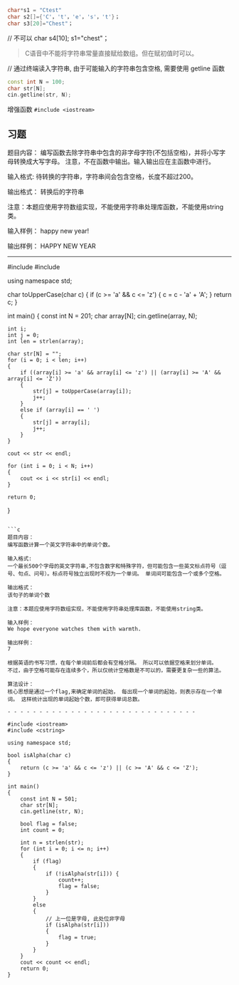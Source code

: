 ```cpp
char*s1 = "Ctest"
char s2[]={'C'，'t'，'e'，'s'，'t'}；
char s3[20]="Chest"；
```

// 不可以
char s4[10];
s1="chest"；
> C语音中不能将字符串常量直接赋给数组。但在赋初值时可以。

// 通过终端读入字符串, 由于可能输入的字符串包含空格, 需要使用 getline 函数

```cpp
const int N = 100;
char str[N];
cin.getline(str, N);
```

增强函数 `#include <iostream>`

## 习题

题目内容：
编写函数去除字符串中包含的非字母字符(不包括空格)，并将小写字母转换成大写字母。
注意，不在函数中输出。输入输出应在主函数中进行。

输入格式:
待转换的字符串，字符串间会包含空格，长度不超过200。

输出格式：
转换后的字符串

注意：本题应使用字符数组实现，不能使用字符串处理库函数，不能使用string类。

输入样例：
happy new year!

输出样例：
HAPPY NEW YEAR

- - - - - - - - - - - - - - - - - - - - - - - - - - - - - -

#include <iostream>
#include <cstring>

using namespace std;

char toUpperCase(char c)
{
    if (c >= 'a' && c <= 'z')
    {
        c = c - 'a' + 'A';
    }
    return c;
}

int main()
{
    const int N = 201;
    char array[N];
    cin.getline(array, N);

    int i;
    int j = 0;
    int len = strlen(array);

    char str[N] = "";
    for (i = 0; i < len; i++)
    {
        if ((array[i] >= 'a' && array[i] <= 'z') || (array[i] >= 'A' && array[i] <= 'Z'))
        {
            str[j] = toUpperCase(array[i]);
            j++;
        }
        else if (array[i] == ' ')
        {
            str[j] = array[i];
            j++;
        }
    }

    cout << str << endl;

    for (int i = 0; i < N; i++)
    {
        cout << i << str[i] << endl;
    }

    return 0;
}
```

```c
题目内容：
编写函数计算一个英文字符串中的单词个数。

输入格式:
一个最长500个字母的英文字符串,不包含数字和特殊字符，但可能包含一些英文标点符号（逗号、句点、问号）。标点符号独立出现时不视为一个单词。 单词间可能包含一个或多个空格。

输出格式：
该句子的单词个数

注意：本题应使用字符数组实现，不能使用字符串处理库函数，不能使用string类。

输入样例：
We hope everyone watches them with warmth.

输出样例：
7

根据英语的书写习惯，在每个单词前后都会有空格分隔。 所以可以依据空格来划分单词。
不过，由于空格可能存在连续多个，所以仅统计空格数是不可以的，需要更复杂一些的算法。

算法设计：
核心思想是通过一个flag,来确定单词的起始， 每出现一个单词的起始，则表示存在一个单词。 这样统计出现的单词起始个数，即可获得单词总数。

- - - - - - - - - - - - - - - - - - - - - - - - - - - - - -

#include <iostream>
#include <cstring>

using namespace std;

bool isAlpha(char c)
{
    return (c >= 'a' && c <= 'z') || (c >= 'A' && c <= 'Z');
}

int main()
{
    const int N = 501;
    char str[N];
    cin.getline(str, N);

    bool flag = false;
    int count = 0;

    int n = strlen(str);
    for (int i = 0; i <= n; i++)
    {
        if (flag)
        {
            if (!isAlpha(str[i])) {
                count++;
                flag = false;
            }
        }
        else
        {
            // 上一位是字母, 此处位非字母
            if (isAlpha(str[i]))
            {
                flag = true;
            }
        }
    }
    cout << count << endl;
    return 0;
}
```
